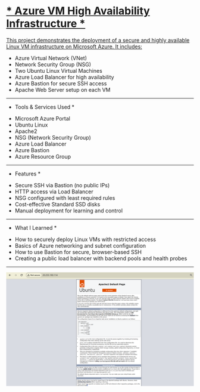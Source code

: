 <h1><u>* Azure VM High Availability Infrastructure *</u></h1>

<u>This project demonstrates the deployment of a secure and highly available Linux VM infrastructure on Microsoft Azure. It includes:</u>

- Azure Virtual Network (VNet)
- Network Security Group (NSG)
- Two Ubuntu Linux Virtual Machines
- Azure Load Balancer for high availability
- Azure Bastion for secure SSH access
- Apache Web Server setup on each VM

---

* Tools & Services Used *

- Microsoft Azure Portal
- Ubuntu Linux
- Apache2
- NSG (Network Security Group)
- Azure Load Balancer
- Azure Bastion
- Azure Resource Group

---

* Features *

- Secure SSH via Bastion (no public IPs)
- HTTP access via Load Balancer
- NSG configured with least required rules
- Cost-effective Standard SSD disks
- Manual deployment for learning and control

---

* What I Learned *

- How to securely deploy Linux VMs with restricted access
- Basics of Azure networking and subnet configuration
- How to use Bastion for secure, browser-based SSH
- Creating a public load balancer with backend pools and health probes

---

![Apache WebPage Screenshot](./screenshots/apachewebpage.png)
